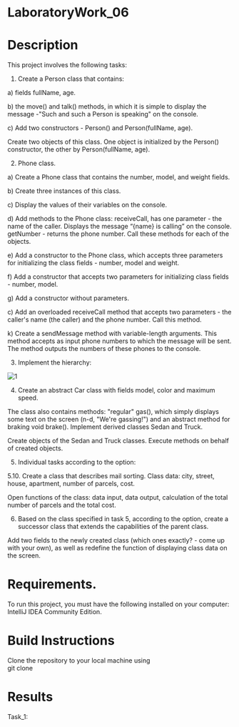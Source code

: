 # LaboratoryWork_06
# Description
This project involves the following tasks:

1. Create a Person class that contains:

a) fields fullName, age.

b) the move() and talk() methods, in which it is simple to display the message -"Such and such a Person is speaking" on the console.

c) Add two constructors - Person() and Person(fullName, age).

Create two objects of this class. One object is initialized by the Person() constructor, the other by Person(fullName, age).

2. Phone class.

a) Create a Phone class that contains the number, model, and weight fields.

b) Create three instances of this class.

c) Display the values of their variables on the console.

d) Add methods to the Phone class: receiveCall, has one parameter - the name of the caller. Displays the message “{name} is calling” on the console. getNumber - returns the phone number. Call these methods for each of the objects.

e) Add a constructor to the Phone class, which accepts three parameters for initializing the class fields - number, model and weight.

f) Add a constructor that accepts two parameters for initializing class fields - number, model.

g) Add a constructor without parameters.

c) Add an overloaded receiveCall method that accepts two parameters - the caller's name (the caller) and the phone number. Call this method.

k) Create a sendMessage method with variable-length arguments. This method accepts as input phone numbers to which the message will be sent. The method outputs the numbers of these phones to the console.

3. Implement the hierarchy: 

![1](https://github.com/BohdanUstianivskyi/LaboratoryWork_06/assets/132481363/b7f4a530-1524-478d-bd7e-f965734af29c)

4. Create an abstract Car class with fields model, color and maximum speed.

The class also contains methods: "regular" gas(), which simply displays some text on the screen (n-d, "We're gassing!") and an abstract method for braking void brake().
Implement derived classes Sedan and Truck.

Create objects of the Sedan and Truck classes. Execute methods on behalf of created objects.

5. Individual tasks according to the option:

5.10. Create a class that describes mail sorting. Class data: city, street, house, apartment, number of parcels, cost. 

Open functions of the class: data input, data output, calculation of the total number of parcels and the total cost.

6. Based on the class specified in task 5, according to the option, create a successor class that extends the capabilities of the parent class.

Add two fields to the newly created class (which ones exactly? - come up with your own), as well as redefine the function of displaying class data on the screen.

# Requirements.
To run this project, you must have the following installed on your computer: IntelliJ IDEA Community Edition.

# Build Instructions
Clone the repository to your local machine using <br>
git clone

# Results

Task_1: <br>
